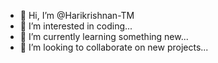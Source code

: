 - 👋 Hi, I’m @Harikrishnan-TM
- 👀 I’m interested in coding...
- 🌱 I’m currently learning something new...
- 💞️ I’m looking to collaborate on new projects...


<!---
Harikrishnan-TM/Harikrishnan-TM is a ✨ special ✨ repository because its `README.md` (this file) appears on your GitHub profile.
You can click the Preview link to take a look at your changes.
--->
